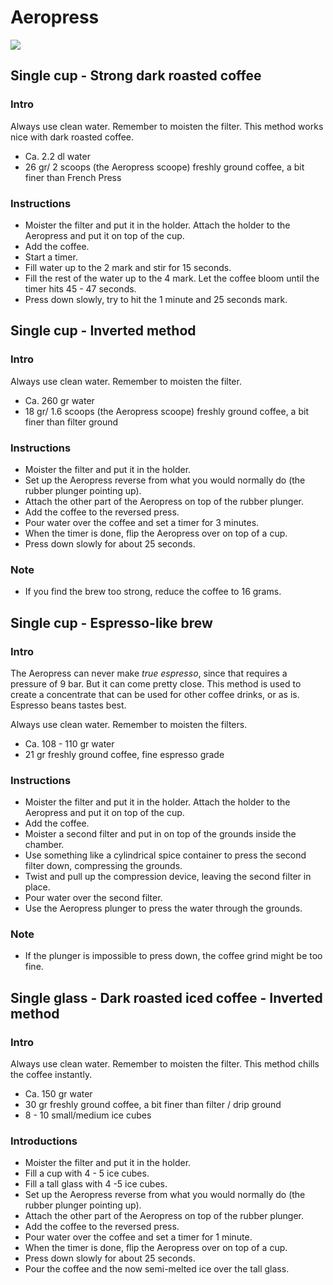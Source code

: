 Aeropress
===
![](https://cdn.rawgit.com/andmos/Coffee/master/img/AeroPress.svg)

## Single cup - Strong dark roasted coffee

### Intro
Always use clean water. Remember to moisten the filter. This method works nice with dark roasted coffee.

* Ca. 2.2 dl water
* 26 gr/ 2 scoops (the Aeropress scoope) freshly ground coffee, a bit finer than French Press

### Instructions

* Moister the filter and put it in the holder. Attach the holder to the Aeropress and put it on top of the cup.
* Add the coffee.
* Start a timer.
* Fill water up to the 2 mark and stir for 15 seconds.
* Fill the rest of the water up to the 4 mark. Let the coffee bloom until the timer hits 45 - 47 seconds.
* Press down slowly, try to hit the 1 minute and 25 seconds mark.

## Single cup - Inverted method

### Intro
Always use clean water. Remember to moisten the filter.

* Ca. 260 gr water
* 18 gr/ 1.6 scoops (the Aeropress scoope) freshly ground coffee, a bit finer than filter ground

### Instructions

* Moister the filter and put it in the holder.
* Set up the Aeropress reverse from what you would normally do (the rubber plunger pointing up).
* Attach the other part of the Aeropress on top of the rubber plunger.
* Add the coffee to the reversed press.
* Pour water over the coffee and set a timer for 3 minutes.
* When the timer is done, flip the Aeropress over on top of a cup.
* Press down slowly for about 25 seconds.

### Note

* If you find the brew too strong, reduce the coffee to 16 grams.

## Single cup - Espresso-like brew

### Intro
The Aeropress can never make _true espresso_, since that requires a pressure of 9 bar. But it can come pretty close.
This method is used to create a concentrate that can be used for other coffee drinks, or as is. Espresso beans tastes best.

Always use clean water. Remember to moisten the filters.

* Ca. 108 - 110 gr water
* 21 gr freshly ground coffee, fine espresso grade

### Instructions

* Moister the filter and put it in the holder. Attach the holder to the Aeropress and put it on top of the cup.
* Add the coffee.
* Moister a second filter and put in on top of the grounds inside the chamber.
* Use something like a cylindrical spice container to press the second filter down, compressing the grounds.
* Twist and pull up the compression device, leaving the second filter in place.
* Pour water over the second filter.
* Use the Aeropress plunger to press the water through the grounds.

### Note

* If the plunger is impossible to press down, the coffee grind might be too fine.

## Single glass - Dark roasted iced coffee - Inverted method

### Intro
Always use clean water. Remember to moisten the filter. This method chills the coffee instantly.

* Ca. 150 gr water
* 30 gr freshly ground coffee, a bit finer than filter / drip ground
* 8 - 10 small/medium ice cubes

### Introductions

* Moister the filter and put it in the holder.
* Fill a cup with 4 - 5 ice cubes.
* Fill a tall glass with 4 -5 ice cubes.
* Set up the Aeropress reverse from what you would normally do (the rubber plunger pointing up).
* Attach the other part of the Aeropress on top of the rubber plunger.
* Add the coffee to the reversed press.
* Pour water over the coffee and set a timer for 1 minute.
* When the timer is done, flip the Aeropress over on top of a cup.
* Press down slowly for about 25 seconds.
* Pour the coffee and the now semi-melted ice over the tall glass.
